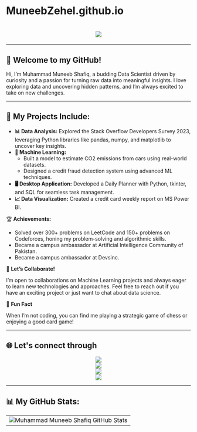 # MuneebZehel.github.io
<div align="center">
    <h1>
        <img src="https://readme-typing-svg.herokuapp.com?font=Jetbrains+mono&size=30&duration=3000&color=ffffff&center=true&vCenter=true&width=1000&lines=Muneeb+Is+Here;Welcome+To+My+Github+Account" />
    </h1>
</div>

***

## 👋 **Welcome to my GitHub!**

Hi, I’m Muhammad Muneeb Shafiq, a budding Data Scientist driven by curiosity and a passion for turning raw data into meaningful insights. I love exploring data and uncovering hidden patterns, and I’m always excited to take on new challenges.

***

## 🚀 **My Projects Include:**

- **📊 Data Analysis:** Explored the Stack Overflow Developers Survey 2023, leveraging Python libraries like pandas, numpy, and matplotlib to uncover key insights.
- **🤖 Machine Learning:**
  - Built a model to estimate CO2 emissions from cars using real-world datasets.
  - Designed a credit fraud detection system using advanced ML techniques.
- **🖥️ Desktop Application:** Developed a Daily Planner with Python, tkinter, and SQL for seamless task management.
- **📈 Data Visualization:** Created a credit card weekly report on MS Power BI.

🏆 **Achievements:**

- Solved over 300+ problems on LeetCode and 150+ problems on Codeforces, honing my problem-solving and algorithmic skills.
- Became a campus ambassador at Artificial Intelligence Community of Pakistan.
- Became a campus ambassador at Devsinc.

🌟 **Let’s Collaborate!**

I’m open to collaborations on Machine Learning projects and always eager to learn new technologies and approaches. Feel free to reach out if you have an exciting project or just want to chat about data science.

🎯 **Fun Fact**

When I’m not coding, you can find me playing a strategic game of chess or enjoying a good card game!

***

## 🌐 Let's connect through

<div align="center" justify-content="center">
  <a href="https://www.linkedin.com/in/muneeb-zehel" target="_blank">
    <img src="https://img.shields.io/badge/-%20LinkedIn-0077B5?style=flat&logo=Linkedin&logoColor=white" />
  </a>
</div>
<div align="center" justify-content="center">
  <a target="_blank" href="mailto:muneebshafique298@gmail.com">
    <img src="https://img.shields.io/badge/-Gmail-D14836?style=flat&logo=Gmail&logoColor=white" />
  </a>
</div>
<div align="center" justify-content="center">
  <a href="https://leetcode.com/u/Munibz/" target="_blank">
    <img src="https://img.shields.io/badge/-Leetcode-FFA116?style=flat&logo=LeetCode&logoColor=white" />
  </a>
</div>
<div align="center" justify-content="center">
  <a href="https://github.com/munib123" target="_blank">
    <img src="https://img.shields.io/badge/-Github-0d1117?style=flat&logo=Github&logoColor=white" />
  </a>
</div>

***

## 📊 My GitHub Stats:
<table align="center" width="100%" height="100%">
  <tr>
    <td><img style="border: none;" src="https://github-profile-summary-cards.vercel.app/api/cards/profile-details?username=munib123&theme=github_dark" alt="Muhammad Muneeb Shafiq GitHub Stats" /></td>
  </tr>
</table>
<h2 align="center">💻 Below are my repos ⬇️</h2>

***
